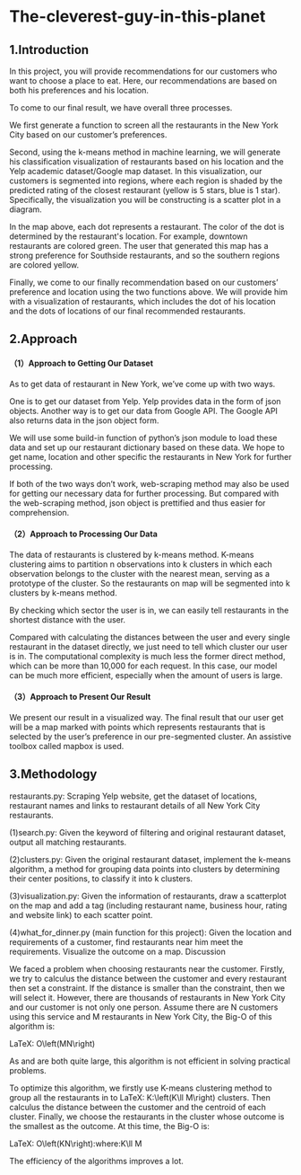 # The-cleverest-guy-in-this-planet

## 1.Introduction

In this project, you will provide recommendations for our customers who want to choose a place to eat. Here, our recommendations are based on both his preferences and his location.

To come to our final result, we have overall three processes.

We first generate a function to screen all the restaurants in the New York City based on our customer’s preferences.

Second, using the k-means method in machine learning, we will generate his classification visualization of restaurants based on his location and the Yelp academic dataset/Google map dataset. In this visualization, our customers is segmented into regions, where each region is shaded by the predicted rating of the closest restaurant (yellow is 5 stars, blue is 1 star). Specifically, the visualization you will be constructing is a scatter plot in a diagram.

In the map above, each dot represents a restaurant. The color of the dot is determined by the restaurant's location. For example, downtown restaurants are colored green. The user that generated this map has a strong preference for Southside restaurants, and so the southern regions are colored yellow.

Finally, we come to our finally recommendation based on our customers’ preference and location using the two functions above. We will provide him with a visualization of restaurants, which includes the dot of his location and the dots of locations of our final recommended restaurants.

## 2.Approach

#### （1）Approach to Getting Our Dataset
As to get data of restaurant in New York, we’ve come up with two ways.

One is to get our dataset from Yelp. Yelp provides data in the form of json objects. Another way is to get our data from Google API. The Google API also returns data in the json object form.

We will use some build-in function of python’s json module to load these data and set up our restaurant dictionary based on these data. We hope to get name, location and other specific the restaurants in New York for further processing.

If both of the two ways don’t work, web-scraping method may also be used for getting our necessary data for further processing. But compared with the web-scraping method, json object is prettified and thus easier for comprehension.

#### （2）Approach to Processing Our Data
The data of restaurants is clustered by k-means method. K-means clustering aims to partition n observations into k clusters in which each observation belongs to the cluster with the nearest mean, serving as a prototype of the cluster. So the restaurants on map will be segmented into k clusters by k-means method.

By checking which sector the user is in, we can easily tell restaurants in the shortest distance with the user.

Compared with calculating the distances between the user and every single restaurant in the dataset directly, we just need to tell which cluster our user is in. The computational complexity is much less the former direct method, which can be more than 10,000 for each request. In this case, our model can be much more efficient, especially when the amount of users is large.

#### （3）Approach to Present Our Result
We present our result in a visualized way. The final result that our user get will be a map marked with points which represents restaurants that is selected by the user’s preference in our pre-segmented cluster. An assistive toolbox called mapbox is used.

## 3.Methodology

restaurants.py: Scraping Yelp website, get the dataset of locations, restaurant names and links to restaurant details of all New York City restaurants.

(1)search.py: Given the keyword of filtering and original restaurant dataset, output all matching restaurants.

(2)clusters.py: Given the original restaurant dataset, implement the k-means algorithm, a method for grouping data points into 
clusters by determining their center positions, to classify it into k clusters.

(3)visualization.py: Given the information of restaurants, draw a scatterplot on the map and add a tag (including restaurant name, business hour, rating and website link) to each scatter point.

(4)what_for_dinner.py (main function for this project): Given the location and requirements of a customer, find restaurants near him meet the requirements. Visualize the outcome on a map.
Discussion

We faced a problem when choosing restaurants near the customer. Firstly, we try to calculus the distance between the customer and every restaurant then set a constraint. If the distance is smaller than the constraint, then we will select it. However, there are thousands of restaurants in New York City and our customer is not only one person. Assume there are N customers using this service and M restaurants in New York City, the Big-O of this algorithm is:

LaTeX: O\left(MN\right)


As  and  are both quite large, this algorithm is not efficient in solving practical problems.

To optimize this algorithm, we firstly use K-means clustering method to group all the restaurants in to LaTeX: K\:\left(K\ll M\right) clusters. Then calculus the distance between the customer and the centroid of each cluster. Finally, we choose the restaurants in the cluster whose outcome is the smallest as the outcome. At this time, the Big-O is:

LaTeX: O\left(KN\right)\:where\:K\ll M

The efficiency of the algorithms improves a lot.
